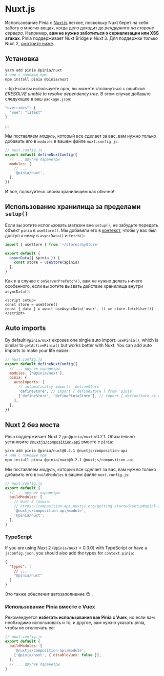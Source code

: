 # Nuxt.js

Использование Pinia с [Nuxt.js](https://nuxtjs.org/) легкое, поскольку Nuxt берет на себя заботу о многих вещах, когда дело доходит до _рендеринга на стороне сервера_. Например, **вам не нужно заботиться о сериализации или XSS атаках**. Pinia поддерживает Nuxt Bridge и Nuxt 3. Для поддержки только Nuxt 2, [смотрите ниже](#nuxt-2-without-bridge).

## Установка

```bash
yarn add pinia @pinia/nuxt
# или с помощью npm
npm install pinia @pinia/nuxt
```

:::tip
Если вы используете npm, вы можете столкнуться с ошибкой _ERESOLVE unable to resolve dependency tree_. В этом случае добавьте следующее в ваш `package.json`:

```js
"overrides": {
  "vue": "latest"
}
```

:::

Мы поставляем _модуль_, который все сделает за вас, вам нужно только добавить его в `modules` в вашем файле `nuxt.config.js`:

```js
// nuxt.config.js
export default defineNuxtConfig({
  // ... другие параметры
  modules: [
    // ...
    '@pinia/nuxt',
  ],
})
```

И все, пользуйтесь своим хранилищем как обычно!

## Использование хранилища за пределами `setup()`

Если вы хотите использовать магазин вне `setup()`, не забудьте передать объект `pinia` в `useStore()`. Мы добавили его в [контекст](https://nuxtjs.org/docs/2.x/internals-glossary/context), чтобы у вас был доступ к нему в `asyncData()` и `fetch()`:

```js
import { useStore } from '~/stores/myStore'

export default {
  asyncData({ $pinia }) {
    const store = useStore($pinia)
  },
}
```

Как и в случае с `onServerPrefetch()`, вам не нужно делать ничего особенного, если вы хотите вызвать действие хранилища внутри `asyncData()`:

```vue
<script setup>
const store = useStore()
const { data } = await useAsyncData('user', () => store.fetchUser())
</script>
```

## Auto imports

By default `@pinia/nuxt` exposes one single auto import: `usePinia()`, which is similar to `getActivePinia()` but works better with Nuxt. You can add auto imports to make your life easier:

```js
// nuxt.config.js
export default defineNuxtConfig({
  // ... другие параметры
  modules: ['@pinia/nuxt'],
  pinia: {
    autoImports: [
      // automatically imports `defineStore`
      'defineStore', // import { defineStore } from 'pinia'
      ['defineStore', 'definePiniaStore'], // import { defineStore as definePiniaStore } from 'pinia'
    ],
  },
})
```

## Nuxt 2 без моста

Pinia поддерживает Nuxt 2 до `@pinia/nuxt` v0.2.1. Обязательно установите [`@nuxtjs/composition-api`](https://composition-api.nuxtjs.org/) вместе с `pinia`:

```bash
yarn add pinia @pinia/nuxt@0.2.1 @nuxtjs/composition-api
# или с помощью npm
npm install pinia @pinia/nuxt@0.2.1 @nuxtjs/composition-api
```

Мы поставляем _модуль_, который все сделает за вас, вам нужно только добавить его в `buildModules` в вашем файле `nuxt.config.js`:

```js
// nuxt.config.js
export default {
  // ... другие параметры
  buildModules: [
    // Nuxt 2 только:
    // https://composition-api.nuxtjs.org/getting-started/setup#quick-start
    '@nuxtjs/composition-api/module',
    '@pinia/nuxt',
  ],
}
```

### TypeScript

If you are using Nuxt 2 (`@pinia/nuxt` < 0.3.0) with TypeScript or have a `jsconfig.json`, you should also add the types for `context.pinia`:

```json
{
  "types": [
    // ...
    "@pinia/nuxt"
  ]
}
```

Это также обеспечит автозаполнение 😉 .

### Использование Pinia вместе с Vuex

Рекомендуется **избегать использования как Pinia с Vuex**, но если вам необходимо использовать и то, и другое, вам нужно указать pinia, чтобы не отключать ее:

```js
// nuxt.config.js
export default {
  buildModules: [
    '@nuxtjs/composition-api/module',
    ['@pinia/nuxt', { disableVuex: false }],
  ],
  // ... другие параметры
}
```
